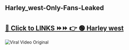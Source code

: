 
 ## Harley_west-Only-Fans-Leaked

# <h2><a href="https://clipsfans.com/Harley_west&ref=git">🔗 Click to LINKS ⏩⏩ 👉 🟢 Harley west </a></h2>

<a href="https://clipsfans.com/Harley_west&ref=git" rel="nofollow" data-target="animated-image.originalLink"><img src="https://i.ibb.co.com/xMMVF88/686577567.gif" alt="Viral Video Original" style="max-width: 100%; display: inline-block;" data-target="animated-image.originalImage"></a>
